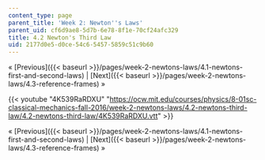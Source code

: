 ```yaml
---
content_type: page
parent_title: 'Week 2: Newton''s Laws'
parent_uid: cf6d9ae8-5d7b-6e78-8f1e-70cf24afc329
title: 4.2 Newton's Third Law
uid: 2177d0e5-d0ce-54c6-5457-5859c51c9b60
---
```


« [Previous]({{< baseurl >}}/pages/week-2-newtons-laws/4.1-newtons-first-and-second-laws) | [Next]({{< baseurl >}}/pages/week-2-newtons-laws/4.3-reference-frames) »

{{< youtube "4K539RaRDXU" "https://ocw.mit.edu/courses/physics/8-01sc-classical-mechanics-fall-2016/week-2-newtons-laws/4.2-newtons-third-law/4.2-newtons-third-law/4K539RaRDXU.vtt" >}}

« [Previous]({{< baseurl >}}/pages/week-2-newtons-laws/4.1-newtons-first-and-second-laws) | [Next]({{< baseurl >}}/pages/week-2-newtons-laws/4.3-reference-frames) »